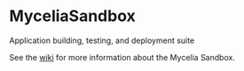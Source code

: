 MyceliaSandbox
==============
Application building, testing, and deployment suite

See the [wiki](//github.com/TheOrangeDuke/MyceliaSandbox/wiki) for more information about the Mycelia Sandbox.
